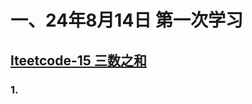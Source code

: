 # 一、24年8月14日 第一次学习
## [lteetcode-15 三数之和](https://leetcode.cn/problems/3sum/description/)

### 1.



